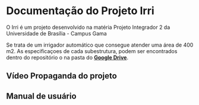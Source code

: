 # Documentação do Projeto Irri


O Irri é um projeto desenvolvido na matéria Projeto Integrador 2 da Universidade de Brasília - Campus Gama

Se trata de um irrigador automático que consegue atender uma área de 400 m2. As especificaçoes de cada subestrutura, podem ser encontrados dentro do repositório o na pasta do [**Google Drive**](https://drive.google.com/drive/folders/1QtFT-7nMLzFD-_wux7atfor7gHyC1lcT?usp=sharing).

## Vídeo Propaganda do projeto


## Manual de usuário
[]()
